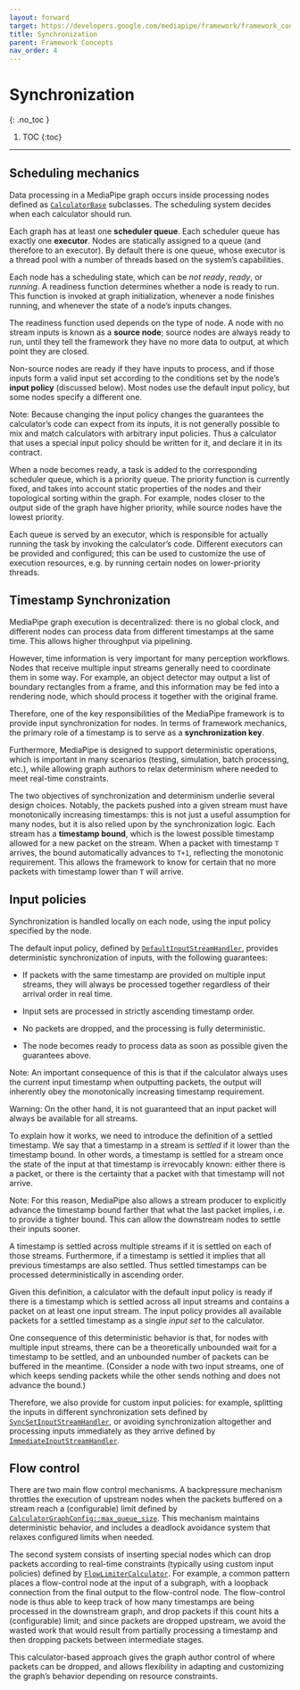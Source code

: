 ```yaml
---
layout: forward
target: https://developers.google.com/mediapipe/framework/framework_concepts/synchronization
title: Synchronization
parent: Framework Concepts
nav_order: 4
---
```


# Synchronization
{: .no_toc }

1. TOC
{:toc}
---

## Scheduling mechanics

Data processing in a MediaPipe graph occurs inside processing nodes defined as
[`CalculatorBase`] subclasses. The scheduling system decides when each
calculator should run.

Each graph has at least one **scheduler queue**. Each scheduler queue has
exactly one **executor**. Nodes are statically assigned to a queue (and
therefore to an executor). By default there is one queue, whose executor is a
thread pool with a number of threads based on the system’s capabilities.

Each node has a scheduling state, which can be *not ready*, *ready*, or
*running*. A readiness function determines whether a node is ready to run. This
function is invoked at graph initialization, whenever a node finishes running,
and whenever the state of a node’s inputs changes.

The readiness function used depends on the type of node. A node with no stream
inputs is known as a **source node**; source nodes are always ready to run,
until they tell the framework they have no more data to output, at which point
they are closed.

Non-source nodes are ready if they have inputs to process, and if those inputs
form a valid input set according to the conditions set by the node’s **input
policy** (discussed below). Most nodes use the default input policy, but some
nodes specify a different one.

Note: Because changing the input policy changes the guarantees the calculator’s
code can expect from its inputs, it is not generally possible to mix and match
calculators with arbitrary input policies. Thus a calculator that uses a special
input policy should be written for it, and declare it in its contract.

When a node becomes ready, a task is added to the corresponding scheduler queue,
which is a priority queue. The priority function is currently fixed, and takes
into account static properties of the nodes and their topological sorting within
the graph. For example, nodes closer to the output side of the graph have higher
priority, while source nodes have the lowest priority.

Each queue is served by an executor, which is responsible for actually running
the task by invoking the calculator’s code. Different executors can be provided
and configured; this can be used to customize the use of execution resources,
e.g. by running certain nodes on lower-priority threads.

## Timestamp Synchronization

MediaPipe graph execution is decentralized: there is no global clock, and
different nodes can process data from different timestamps at the same time.
This allows higher throughput via pipelining.

However, time information is very important for many perception workflows. Nodes
that receive multiple input streams generally need to coordinate them in some
way. For example, an object detector may output a list of boundary rectangles
from a frame, and this information may be fed into a rendering node, which
should process it together with the original frame.

Therefore, one of the key responsibilities of the MediaPipe framework is to
provide input synchronization for nodes. In terms of framework mechanics, the
primary role of a timestamp is to serve as a **synchronization key**.

Furthermore, MediaPipe is designed to support deterministic operations, which is
important in many scenarios (testing, simulation, batch processing, etc.), while
allowing graph authors to relax determinism where needed to meet real-time
constraints.

The two objectives of synchronization and determinism underlie several design
choices. Notably, the packets pushed into a given stream must have monotonically
increasing timestamps: this is not just a useful assumption for many nodes, but
it is also relied upon by the synchronization logic. Each stream has a
**timestamp bound**, which is the lowest possible timestamp allowed for a new
packet on the stream. When a packet with timestamp `T` arrives, the bound
automatically advances to `T+1`, reflecting the monotonic requirement. This
allows the framework to know for certain that no more packets with timestamp
lower than `T` will arrive.

## Input policies

Synchronization is handled locally on each node, using the input policy
specified by the node.

The default input policy, defined by [`DefaultInputStreamHandler`], provides
deterministic synchronization of inputs, with the following guarantees:

*   If packets with the same timestamp are provided on multiple input streams,
    they will always be processed together regardless of their arrival order in
    real time.

*   Input sets are processed in strictly ascending timestamp order.

*   No packets are dropped, and the processing is fully deterministic.

*   The node becomes ready to process data as soon as possible given the
    guarantees above.

Note: An important consequence of this is that if the calculator always uses the
current input timestamp when outputting packets, the output will inherently obey
the monotonically increasing timestamp requirement.

Warning: On the other hand, it is not guaranteed that an input packet will
always be available for all streams.

To explain how it works, we need to introduce the definition of a settled
timestamp. We say that a timestamp in a stream is *settled* if it lower than the
timestamp bound. In other words, a timestamp is settled for a stream once the
state of the input at that timestamp is irrevocably known: either there is a
packet, or there is the certainty that a packet with that timestamp will not
arrive.

Note: For this reason, MediaPipe also allows a stream producer to explicitly
advance the timestamp bound farther that what the last packet implies, i.e. to
provide a tighter bound. This can allow the downstream nodes to settle their
inputs sooner.

A timestamp is settled across multiple streams if it is settled on each of those
streams. Furthermore, if a timestamp is settled it implies that all previous
timestamps are also settled. Thus settled timestamps can be processed
deterministically in ascending order.

Given this definition, a calculator with the default input policy is ready if
there is a timestamp which is settled across all input streams and contains a
packet on at least one input stream. The input policy provides all available
packets for a settled timestamp as a single *input set* to the calculator.

One consequence of this deterministic behavior is that, for nodes with multiple
input streams, there can be a theoretically unbounded wait for a timestamp to be
settled, and an unbounded number of packets can be buffered in the meantime.
(Consider a node with two input streams, one of which keeps sending packets
while the other sends nothing and does not advance the bound.)

Therefore, we also provide for custom input policies: for example, splitting the
inputs in different synchronization sets defined by
[`SyncSetInputStreamHandler`], or avoiding synchronization altogether and
processing inputs immediately as they arrive defined by
[`ImmediateInputStreamHandler`].

## Flow control

There are two main flow control mechanisms. A backpressure mechanism throttles
the execution of upstream nodes when the packets buffered on a stream reach a
(configurable) limit defined by [`CalculatorGraphConfig::max_queue_size`]. This
mechanism maintains deterministic behavior, and includes a deadlock avoidance
system that relaxes configured limits when needed.

The second system consists of inserting special nodes which can drop packets
according to real-time constraints (typically using custom input policies)
defined by [`FlowLimiterCalculator`]. For example, a common pattern places a
flow-control node at the input of a subgraph, with a loopback connection from
the final output to the flow-control node. The flow-control node is thus able to
keep track of how many timestamps are being processed in the downstream graph,
and drop packets if this count hits a (configurable) limit; and since packets
are dropped upstream, we avoid the wasted work that would result from partially
processing a timestamp and then dropping packets between intermediate stages.

This calculator-based approach gives the graph author control of where packets
can be dropped, and allows flexibility in adapting and customizing the graph’s
behavior depending on resource constraints.

[`CalculatorBase`]: https://github.com/google/mediapipe/tree/master/mediapipe/framework/calculator_base.h
[`DefaultInputStreamHandler`]: https://github.com/google/mediapipe/tree/master/mediapipe/framework/stream_handler/default_input_stream_handler.h
[`SyncSetInputStreamHandler`]: https://github.com/google/mediapipe/tree/master/mediapipe/framework/stream_handler/sync_set_input_stream_handler.cc
[`ImmediateInputStreamHandler`]: https://github.com/google/mediapipe/tree/master/mediapipe/framework/stream_handler/immediate_input_stream_handler.cc
[`CalculatorGraphConfig::max_queue_size`]: https://github.com/google/mediapipe/tree/master/mediapipe/framework/calculator.proto
[`FlowLimiterCalculator`]: https://github.com/google/mediapipe/tree/master/mediapipe/calculators/core/flow_limiter_calculator.cc
